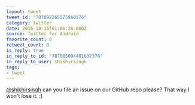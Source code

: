 ```yaml
---
layout: tweet
tweet_id: "787097265575960576"
category: twitter
date: 2016-10-15T01:06:26.000Z
source: Twitter for Android
favorite_count: 0
retweet_count: 0
is_reply: true
in_reply_to_id: "787085094481637376"
in_reply_to_user: shikhirsingh
tags:
- tweet
---
```


[@shikhirsingh](https://twitter.com/@shikhirsingh) can you file an issue on our GitHub repo please? That way I won't lose it. :)
